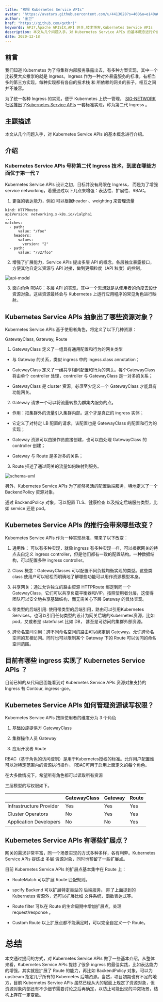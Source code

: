 ```yaml
---
title: "初探 Kubernetes Service APIs"
avatar: "https://avatars.githubusercontent.com/u/4413028?s=460&u=e140a6d2bf19c426da6498b8888edc96509be649&v=4"
author: "金卫"
href: "https://github.com/gxthrj"
keywords: API7,Apache APISIX,API 网关,技术博客,Kubernetes Service APIs
description: 本文从几个问题入手，对 Kubernetes Service APIs 的基本概念进行介绍。
date: 2020-12-18
---
```


## 前言

我们知道 Kubernetes 为了将集群内部服务暴露出去，有多种方案实现，其中一个比较受大众推崇的就是 Ingress。Ingress 作为一种对外暴露服务的标准，有相当多的第三方实现，每种实现都有各自的技术栈 和 所依赖的网关的影子，相互之间并不兼容。

为了统一各种 Ingress 的实现，便于 Kubernetes 上统一管理， [SIG-NETWORK](https://github.com/kubernetes/community/tree/master/sig-network) 社区推出了[Kubernetes Service APIs](https://kubernetes-sigs.github.io/service-apis/) 一套标准实现，称为第二代 Ingress 。

## 主题描述

本文从几个问题入手，对 Kubernetes Service APIs 的基本概念进行介绍。

## 介绍

### Kubernetes Service APIs 号称第二代 Ingress 技术，到底在哪些方面优于第一代？

Kubernetes Service APIs 设计之初，目标并没有局限在 Ingress， 而是为了增强 service networking，着重通过以下几点来增强：表达性、扩展性、RBAC。

1. 更强的表达能力，例如 可以根据header 、weighting 来管理流量

```text
kind: HTTPRoute
apiVersion: networking.x-k8s.io/v1alpha1
...
matches:
  - path:
      value: "/foo"
    headers:
      values:
        version: "2"
  - path:
      value: "/v2/foo"
```

2. 增强了扩展能力，Service APIs 提出多层 API 的概念，各层独立暴露接口，方便其他自定义资源与 API 对接，做到更细粒度（API 粒度）的控制。

![api-model](https://gateway-api.sigs.k8s.io/images/api-model.png)

3. 面向角色 RBAC：多层 API 的实现，其中一个思想就是从使用者的角度去设计资源对象。这些资源最终会与 Kubernetes 上运行应用程序的常见角色进行映射。

## Kubernetes Service APIs  抽象出了哪些资源对象？

Kubernetes Service APIs 基于使用者角色，将定义了以下几种资源：

GatewayClass, Gateway, Route

1. GatewayClass 定义了一组具有通用配置和行为的网关类型

- 与 Gateway 的关系，类似 ingress 中的 ingess.class annotation；

- GatewayClass 定义了一组共享相同配置和行为的网关。每个GatewayClass将由单个 controller 处理，controller 与 GatewayClass 是一对多的关系；

- GatewayClass 是 cluster 资源。必须至少定义一个 GatewayClass 才能具有功能网关。

2. Gateway 请求一个可以将流量转换为群集内服务的点。

- 作用：把集群外的流量引入集群内部。这个才是真正的 ingress 实体；

- 它定义了对特定 LB 配置的请求，该配置也是 GatewayClass 的配置和行为的实现；

- Gateway 资源可以由操作员直接创建，也可以由处理 GatewayClass 的 controller 创建；

- Gateway 与 Route 是多对多的关系；

3. Route 描述了通过网关的流量如何映射到服务。

![schema-uml](https://gateway-api.sigs.k8s.io/images/schema-uml.svg)

另外，Kubernetes Service APIs 为了能够灵活的配置后端服务，特地定义了一个 BackendPolicy 资源对象。

通过 BackendPolicy 对象，可以配置 TLS、健康检查 以及指定后端服务类型，比如 service 还是 pod。

## Kubernetes Service APIs 的推行会带来哪些改变？

Kubernetes Service APIs 作为一种实现标准，带来了以下改变：

1. 通用性： 可以有多种实现，就像 ingress 有多种实现一样，可以根据网关的特点去自定义 ingress controller，但是他们都有一致的配置结构。一种数据结构，可以配置多种 ingress controller。

2. Class 概念：GatewayClasses 可以配置不同负载均衡实现的类型。这些类 class 使用户可以轻松而明确地了解哪些功能可以用作资源模型本身。

3. 共享网关：通过允许独立的路由资源 HTTPRoute 绑定到同一个 GatewayClass，它们可以共享负载平衡器和VIP。按照使用者分层，这使得团队可以安全地共享基础结构，而无需关心下层 Gateway 的具体实现。

4. 带类型的后端引用:  使用带类型的后端引用，路由可以引用Kubernetes Services，也可以引用任何类型的设计为网关后端的Kubernetes资源，比如 pod，又或者是 statefulset 比如 DB， 甚至是可访问的集群外部资源。

5. 跨命名空间引用：跨不同命名空间的路由可以绑定到 Gateway。允许跨命名空间的互相访问。同时也可以限制某个 Gateway 下的 Route 可以访问的命名空间范围。

## 目前有哪些 ingress 实现了 Kubernetes Service APIs ？

目前已知的从代码层面能看到对 Kubernetes Service APIs 资源对象支持的 Ingress 有 Contour, ingress-gce。

## Kubernetes Service APIs  如何管理资源读写权限？

Kubernetes Service APIs 按照使用者的维度分为 3 个角色

1. 基础设施提供方 GatewayClass

2. 集群操作人员 Gateway

3. 应用开发者 Route

RBAC（基于角色的访问控制）是用于Kubernetes授权的标准。允许用户配置谁可以对特定范围内的资源执行操作。 RBAC可用于启用上面定义的每个角色。

在大多数情况下，希望所有角色都可以读取所有资源

三层模型的写权限如下。

| | GatewayClass | Gateway | Route |
| --- | --- | --- | --- |
| Infrastructure Provider | Yes | Yes | Yes |
| Cluster Operators | No | Yes | Yes |
| Application Developers | No | No | Yes |

## Kubernetes Service APIs  有哪些扩展点？

网关的需求非常丰富，同一个场景实现的方式多种多样，各有利弊。Kubernetes Service APIs 提炼出 多层 资源对象，同时也预留了一些扩展点。

目前 Kubernetes Service APIs 的扩展点基本集中在 Route 上：

- RouteMatch 可以扩展 Route 匹配规则。

- spcify Backend 可以扩展特定类型的 后端服务， 除了上面提到的 Kubernetes 资源外，还可以扩展比如 文件系统，函数表达式等。

- Route filter 可以在 Route 的生命周期中增加扩展点，处理 request/response 。

- Custom Route 以上扩展点都不能满足时，可以完全自定义一个 Route。

# 总结

本文通过提问的方式，对 Kubernetes Service APIs 做了一些基本介绍，从整体来看，Kubernetes Service APIs 提炼了很多 ingress 的最佳实践，比如表达能力的增强，其实就是扩展了 Route 的能力，再比如 BackendPolicy 对象，可以为 upstream 指定几乎所有的 Kubernetes 后端资源。当然，项目初期也有不足的地方，目前 Kubernetes Service APIs 虽然已经从大的层面上规定了资源对象，但资源对象内部还有不少细节需要讨论之后再确定，以防止可能出现的冲突场景，结构上存在一定变数。

